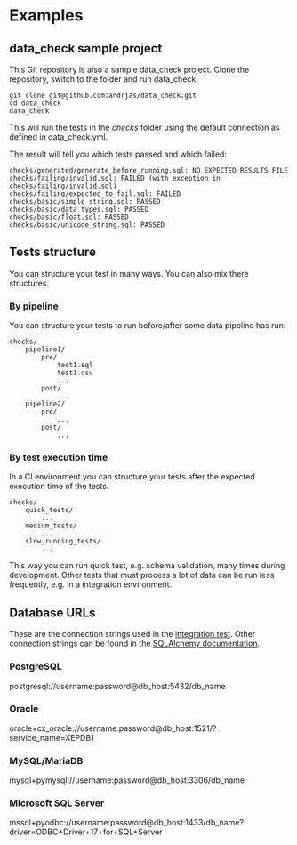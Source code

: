 # Examples

## data_check sample project

This Git repository is also a sample data_check project. Clone the repository, switch to the folder and run data_check:

```
git clone git@github.com:andrjas/data_check.git
cd data_check
data_check
```

This will run the tests in the _checks_ folder using the default connection as defined in data_check.yml.

The result will tell you which tests passed and which failed:

```
checks/generated/generate_before_running.sql: NO EXPECTED RESULTS FILE
checks/failing/invalid.sql: FAILED (with exception in checks/failing/invalid.sql)
checks/failing/expected_to_fail.sql: FAILED
checks/basic/simple_string.sql: PASSED
checks/basic/data_types.sql: PASSED
checks/basic/float.sql: PASSED
checks/basic/unicode_string.sql: PASSED
```

## Tests structure

You can structure your test in many ways. You can also mix there structures.

### By pipeline

You can structure your tests to run before/after some data pipeline has run:

```
checks/
    pipeline1/
        pre/
            test1.sql
            test1.csv
            ...
        post/
            ...
    pipeline2/
        pre/
            ...
        post/
            ...
```

### By test execution time

In a CI environment you can structure your tests after the expected execution time of the tests.

```
checks/
    quick_tests/
        ...
    medium_tests/
        ...
    slow_running_tests/
        ...
```

This way you can run quick test, e.g. schema validation, many times during development. Other tests that must process a lot of data can be run less frequently, e.g. in a integration environment.

## Database URLs

These are the connection strings used in the [integration test](development.md#integration-tests). Other connection strings can be found in the [SQLAlchemy documentation](https://docs.sqlalchemy.org/en/14/core/engines.html).

### PostgreSQL

postgresql://username:password@db_host:5432/db_name

### Oracle

oracle+cx_oracle://username:password@db_host:1521/?service_name=XEPDB1

### MySQL/MariaDB

mysql+pymysql://username:password@db_host:3306/db_name

### Microsoft SQL Server

mssql+pyodbc://username:password@db_host:1433/db_name?driver=ODBC+Driver+17+for+SQL+Server
